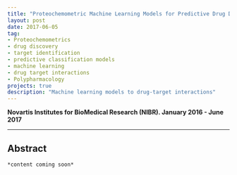 ```yaml
---
title: "Proteochemometric Machine Learning Models for Predictive Drug Discovery, Target Identification, and Polypharmacology Deconvolution"
layout: post
date: 2017-06-05
tag:
- Proteochemometrics
- drug discovery
- target identification
- predictive classification models
- machine learning
- drug target interactions
- Polypharmacology
projects: true
description: "Machine learning models to drug-target interactions"
---
```


**Novartis Institutes for BioMedical Research (NIBR). January 2016 - June 2017**

---

## Abstract


`*content coming soon*`

<!--
## Methods
## Results and Discussion
<!---
<img src="{{site.url}}/assets/images/hdscaplasmacell/gene_rank_plot8.png" style="border:none" width="638" />
--->
